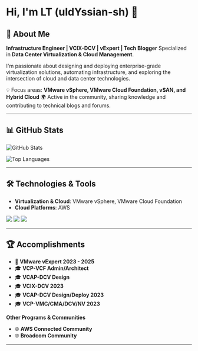 # Hi, I'm LT (uldYssian-sh) 👋

## 🙋 About Me
**Infrastructure Engineer | VCIX-DCV | vExpert | Tech Blogger**
Specialized in **Data Center Virtualization & Cloud Management**.

I'm passionate about designing and deploying enterprise-grade virtualization solutions, automating infrastructure, and exploring the intersection of cloud and data center technologies.

💡 Focus areas: **VMware vSphere, VMware Cloud Foundation, vSAN, and Hybrid Cloud**
🌍 Active in the community, sharing knowledge and contributing to technical blogs and forums.

---

## 📊 GitHub Stats

![GitHub Stats](https://github-readme-stats.vercel.app/api?username=uldyssian-sh&show_icons=true&theme=dark&hide_border=true&bg_color=0d1117&title_color=58a6ff&text_color=c9d1d9&icon_color=58a6ff&v=2)

![Top Languages](https://github-readme-stats.vercel.app/api/top-langs/?username=uldyssian-sh&layout=compact&theme=dark&hide_border=true&bg_color=0d1117&title_color=58a6ff&text_color=c9d1d9&v=2)

---

## 🛠️ Technologies & Tools
- **Virtualization & Cloud**: VMware vSphere, VMware Cloud Foundation
- **Cloud Platforms**: AWS

![](https://img.shields.io/badge/Language-Bash/Python,PowerShell-informational?style=flat&logo=Language&logoColor=white&color=blue)
![](https://img.shields.io/badge/Virtualization-VMware-informational?style=flat&logo=Language&logoColor=white&color=blue)
![](https://img.shields.io/badge/Cloud-AWS-informational?style=flat&logo=Language&logoColor=white&color=blue)

---

## 🏆 Accomplishments
- 🌟 **VMware vExpert 2023 - 2025**
- 🎓 **VCP-VCF Admin/Architect**
- 🎓 **VCAP-DCV Design**
- 🎓 **VCIX-DCV 2023**
- 🎓 **VCAP-DCV Design/Deploy 2023**
- 🎓 **VCP-VMC/CMA/DCV/NV 2023**

**Other Programs & Communities**
- 🌐 **AWS Connected Community**
- 🌐 **Broadcom Community**

---
